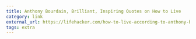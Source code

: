 ```yaml
---
title: Anthony Bourdain, Brilliant, Inspiring Quotes on How to Live
category: link
external_url: https://lifehacker.com/how-to-live-according-to-anthony-bourdain-1826677246
tags: extra
---
```

